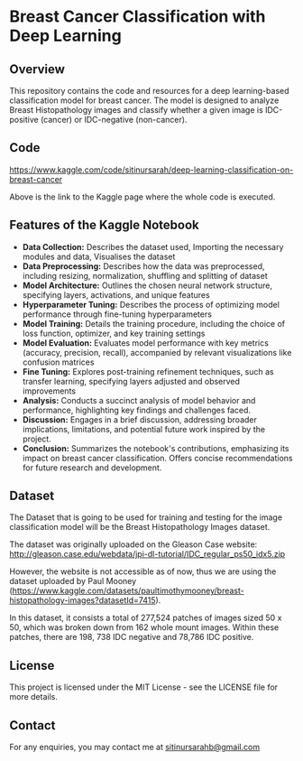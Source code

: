 # Breast Cancer Classification with Deep Learning

## Overview
This repository contains the code and resources for a deep learning-based classification model for breast cancer. 
The model is designed to analyze Breast Histopathology images and classify whether a given image is IDC-positive (cancer) or IDC-negative (non-cancer).

## Code
https://www.kaggle.com/code/sitinursarah/deep-learning-classification-on-breast-cancer

Above is the link to the Kaggle page where the whole code is executed.

## Features of the Kaggle Notebook

- **Data Collection:** Describes the dataset used, Importing the necessary modules and data, Visualises the dataset
- **Data Preprocessing:** Describes how the data was preprocessed, including resizing, normalization, shuffling and splitting of dataset
- **Model Architecture:** Outlines the chosen neural network structure, specifying layers, activations, and unique features
- **Hyperparameter Tuning:** Describes the process of optimizing model performance through fine-tuning hyperparameters
- **Model Training:** Details the training procedure, including the choice of loss function, optimizer, and key training settings
- **Model Evaluation:** Evaluates model performance with key metrics (accuracy, precision, recall), accompanied by relevant visualizations like confusion matrices
- **Fine Tuning:** Explores post-training refinement techniques, such as transfer learning, specifying layers adjusted and observed improvements
- **Analysis:** Conducts a succinct analysis of model behavior and performance, highlighting key findings and challenges faced.
- **Discussion:** Engages in a brief discussion, addressing broader implications, limitations, and potential future work inspired by the project.
- **Conclusion:** Summarizes the notebook's contributions, emphasizing its impact on breast cancer classification. Offers concise recommendations for future research and development.
  
## Dataset
The Dataset that is going to be used for training and testing for the image classification model will be the Breast Histopathology Images dataset.

The dataset was originally uploaded on the Gleason Case website: http://gleason.case.edu/webdata/jpi-dl-tutorial/IDC_regular_ps50_idx5.zip

However, the website is not accessible as of now, thus we are using the dataset uploaded by Paul Mooney (https://www.kaggle.com/datasets/paultimothymooney/breast-histopathology-images?datasetId=7415).

In this dataset, it consists a total of 277,524 patches of images sized 50 x 50, which was broken down from 162 whole mount images. 
Within these patches, there are 198, 738 IDC negative and 78,786 IDC positive.

## License
This project is licensed under the MIT License - see the LICENSE file for more details.

## Contact
For any enquiries, you may contact me at sitinursarahb@gmail.com
